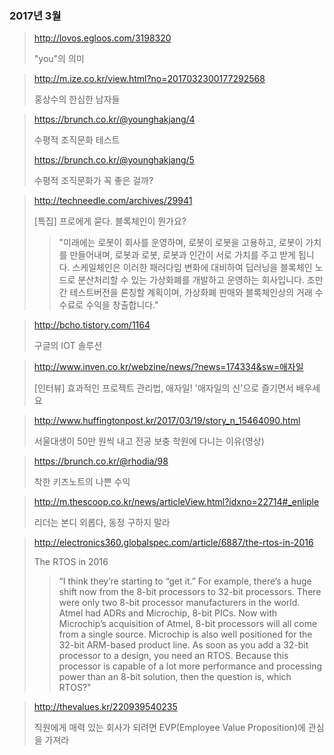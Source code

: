 ### 2017년 3월
> http://lovos.egloos.com/3198320
>
> "you"의 의미

> http://m.ize.co.kr/view.html?no=2017032300177292568
>
> 홍상수의 한심한 남자들

> https://brunch.co.kr/@younghakjang/4
>
> 수평적 조직문화 테스트
>
> https://brunch.co.kr/@younghakjang/5
>
> 수평적 조직문화가 꼭 좋은 걸까?

> http://techneedle.com/archives/29941
>
> [특집] 프로에게 묻다. 블록체인이 뭔가요?
>
> > "미래에는 로봇이 회사를 운영하며, 로봇이 로봇을 고용하고, 로봇이 가치를 만들어내며, 로봇과 로봇, 로봇과 인간이 서로 가치를 주고 받게 됩니다.
스케일체인은 이러한 패러다임 변화에 대비하여 딥러닝을 블록체인 노드로 분산처리할 수 있는 가상화폐를 개발하고 운영하는 회사입니다. 조만간 테스트버전을 론칭할 계획이며, 가상화폐 판매와 블록체인상의 거래 수수료로 수익을 창출합니다."

> http://bcho.tistory.com/1164
> 
> 구글의 IOT 솔루션

> http://www.inven.co.kr/webzine/news/?news=174334&sw=애자일
>
> [인터뷰] 효과적인 프로젝트 관리법, 애자일! '애자일의 신'으로 즐기면서 배우세요

> http://www.huffingtonpost.kr/2017/03/19/story_n_15464090.html
>
> 서울대생이 50만 원씩 내고 전공 보충 학원에 다니는 이유(영상)

> https://brunch.co.kr/@rhodia/98
> 
> 착한 키즈노트의 나쁜 수익

> http://m.thescoop.co.kr/news/articleView.html?idxno=22714#_enliple
>
> 리더는 본디 외롭다, 동정 구하지 말라

> http://electronics360.globalspec.com/article/6887/the-rtos-in-2016
>
> The RTOS in 2016
> > “I think they’re starting to “get it.” For example, there’s a huge shift now from the 8-bit processors to 32-bit processors. There were only two 8-bit processor manufacturers in the world. Atmel had ADRs and Microchip, 8-bit PICs. Now with Microchip’s acquisition of Atmel, 8-bit processors will all come from a single source. Microchip is also well positioned for the 32-bit ARM-based product line. As soon as you add a 32-bit processor to a design, you need an RTOS. Because this processor is capable of a lot more performance and processing power than an 8-bit solution, then the question is, which RTOS?"

> http://thevalues.kr/220939540235
>
> 직원에게 매력 있는 회사가 되려면 EVP(Employee Value Proposition)에 관심을 가져라


